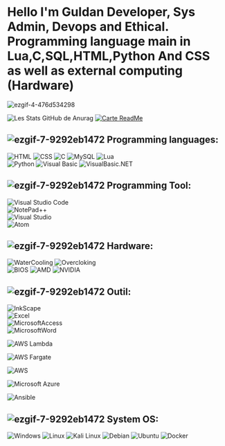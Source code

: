 

 # **Hello I'm Guldan Developer, Sys Admin, Devops and Ethical. Programming language main in Lua,C,SQL,HTML,Python And CSS as well as external computing (Hardware)** 





![ezgif-4-476d534298](https://user-images.githubusercontent.com/98873011/175830172-b4b20501-d733-4a59-80ec-19826c9240b4.gif)



![Les Stats GitHub de Anurag](https://github-readme-stats.vercel.app/api?username=Guldan45&show_icons=true&theme=radical) [![Carte ReadMe](https://github-readme-stats.vercel.app/api/pin/?username=Guldan45&repo=github-readme-stats)](https://github.com/anuraghazra/github-readme-stats)



## ![ezgif-7-9292eb1472](https://user-images.githubusercontent.com/98873011/152515601-a53bb16a-3285-4a2b-a47e-64a9f978c4de.gif) **Programming languages:**


![HTML](https://img.shields.io/badge/HTML-E34F26?style=for-the-badge&logo=HTML5&logoColor=black)
![CSS](https://img.shields.io/badge/CSS-1572B6?style=for-the-badge&logo=css3&logoColor=black)
![C](https://img.shields.io/badge/C-A8B9CC?style=for-the-badge&logo=C&logoColor=black)
![MySQL](https://img.shields.io/badge/MySQL-4479A1.svg?style=for-the-badge&logo=MySQL&logoColor=white)
![Lua](https://img.shields.io/badge/lua-%232C2D72.svg?style=for-the-badge&logo=lua&logoColor=white)
<br>
![Python](https://img.shields.io/badge/python-CEA314?style=for-the-badge&logo=python&logoColor=red)
![Visual Basic](https://img.shields.io/badge/Visual_Basic-AA1329?style=for-the-badge&logo=V&logoColor=black)
![VisualBasic.NET](https://img.shields.io/badge/Visual_Basic.NET-512BD4?style=for-the-badge&logo=.net&logoColor=black)



## ![ezgif-7-9292eb1472](https://user-images.githubusercontent.com/98873011/152515601-a53bb16a-3285-4a2b-a47e-64a9f978c4de.gif) **Programming Tool:**

![Visual Studio Code](https://img.shields.io/badge/Visual%20Studio%20Code-0078d7.svg?style=for-the-badge&logo=visual-studio-code&logoColor=white)
<br>
![NotePad++](https://img.shields.io/badge/NotePad++-800DC1?style=for-the-badge&logo=notepadplusplus&logoColor=green)
<br>
![Visual Studio](https://img.shields.io/badge/VisualStudio-5C2D91?style=for-the-badge&logo=VisualStudio&logoColor=blue)
<br>
![Atom](https://img.shields.io/badge/Atom-66595C?style=for-the-badge&logo=Atom&logoColor=black)


## ![ezgif-7-9292eb1472](https://user-images.githubusercontent.com/98873011/152515601-a53bb16a-3285-4a2b-a47e-64a9f978c4de.gif) **Hardware:**


![WaterCooling](https://img.shields.io/badge/Water_Cooling_Custom-3499CD?style=for-the-badge&logo=rainmeter&logoColor=purple)
![Overcloking](https://img.shields.io/badge/Overclocking-FF0000?style=for-the-badge&logo=pcgamingwiki&logoColor=black)
<br>
![BIOS](https://img.shields.io/badge/Bios-2718BF?style=for-the-badge&logo=amp&logoColor=red)
![AMD](https://img.shields.io/badge/AMD-C05555?style=for-the-badge&logo=amd&logoColor=black)
![NVIDIA](https://img.shields.io/badge/NVIDIA-36BF6E?style=for-the-badge&logo=nvidia&logoColor=black)

## ![ezgif-7-9292eb1472](https://user-images.githubusercontent.com/98873011/152515601-a53bb16a-3285-4a2b-a47e-64a9f978c4de.gif) **Outil:**

![InkScape](https://img.shields.io/badge/Inkscape-black?style=for-the-badge&logo=Inkscape&logoColor=white)
    <br>
![Excel](https://img.shields.io/badge/Microsoft-Excel-217346?style=for-the-badge&logo=microsoftexcel&logoColor=green)
    <br>
![MicrosoftAccess](https://img.shields.io/badge/Microsoft-Access-A4373A?style=for-the-badge&logo=microsoftaccess&logoColor=red)
    <br>
![MicrosoftWord](https://img.shields.io/badge/Microsoft-Word-2295B9?style=for-the-badge&logo=microsoftword&logoColor=blue)

![AWS Lambda](https://img.shields.io/badge/AWS-Lambda-FF9900?style=for-the-badge&logo=AwsLambda&logoColor=white)

![AWS Fargate](https://img.shields.io/badge/AWS-Fargate-FF9900?style=for-the-badge&logo=Awsfargate&logoColor=white)

![AWS](https://img.shields.io/badge/Amazon-AWS-232F3E?style=for-the-badge&logo=AmazonAWS&logoColor=white)

![Microsoft Azure](https://img.shields.io/badge/Microsoft-Azure-0078D4?style=for-the-badge&logo=microsoftazure&logoColor=white)

![Ansible](https://img.shields.io/badge/Ansible-EE0000?style=for-the-badge&logo=Ansible&logoColor=white)


## ![ezgif-7-9292eb1472](https://user-images.githubusercontent.com/98873011/152515601-a53bb16a-3285-4a2b-a47e-64a9f978c4de.gif) **System OS:**

![Windows](https://img.shields.io/badge/Windows-0078D6?style=for-the-badge&logo=windows&logoColor=white)
![Linux](https://img.shields.io/badge/Linux-FF3850?style=for-the-badge&logo=Linux&logoColor=white)
![Kali Linux](https://img.shields.io/badge/KaliLinux-000000?style=for-the-badge&logo=KaliLinux&logoColor=white)
![Debian](https://img.shields.io/badge/Debian-A81D33?style=for-the-badge&logo=Debian&logoColor=white)
![Ubuntu](https://img.shields.io/badge/Ubuntu-FF7328?style=for-the-badge&logo=Ubuntu&logoColor=white)
![Docker](https://img.shields.io/badge/Docker-2496ED?style=for-the-badge&logo=Docker&logoColor=white)


